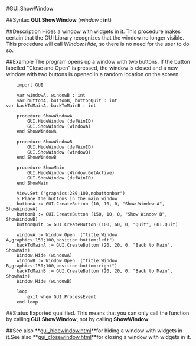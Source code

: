 
#GUI.ShowWindow

##Syntax
**GUI.ShowWindow** (_window_ : **int**)



##Description
Hides a window with widgets in it. This procedure makes certain that the GUI Library recognizes that the window no longer visible. This procedure will call _Window.Hide_, so there is no need for the user to do so.



##Example
The program opens up a window with two buttons. If the button labelled "Close and Open" is pressed, the window is closed and a new window with two buttons is opened in a random location on the screen.



        import GUI

        var windowA, windowB : int
        var buttonA, buttonB, buttonQuit : int
	var backToMainA, backToMainB : int

        procedure ShowWindowA
            GUI.HideWindow (defWinID)
            GUI.ShowWindow (windowA)
        end ShowWindowA

        procedure ShowWindowB
            GUI.HideWindow (defWinID)
            GUI.ShowWindow (windowB)
        end ShowWindowB

        procedure ShowMain
            GUI.HideWindow (Window.GetActive)
            GUI.ShowWindow (defWinID)
        end ShowMain

        View.Set ("graphics:280;100,nobuttonbar")
        % Place the buttons in the main window
        buttonA := GUI.CreateButton (10, 10, 0, "Show Window A", ShowWindowA)
        buttonB := GUI.CreateButton (150, 10, 0, "Show Window B", ShowWindowB)
        buttonQuit := GUI.CreateButton (100, 60, 0, "Quit", GUI.Quit)

        windowA := Window.Open  ("title:Window A,graphics:150;100,position:bottom;left")
        backToMainA := GUI.CreateButton (20, 20, 0, "Back to Main", ShowMain)
        Window.Hide (windowA)
        windowB := Window.Open  ("title:Window B,graphics:150;100,position:bottom;right")
        backToMainB := GUI.CreateButton (20, 20, 0, "Back to Main", ShowMain)
        Window.Hide (windowB)

        loop
            exit when GUI.ProcessEvent
        end loop

##Status
Exported qualified.
This means that you can only call the function by calling **GUI.ShowWindow**, not by calling **ShowWindow**.



##See also
**[gui_hidewindow.html](GUI.HideWindow)**for hiding a window with widgets in it.See also **[gui_closewindow.html](GUI.CloseWindow)**for closing a window with widgets in it.


